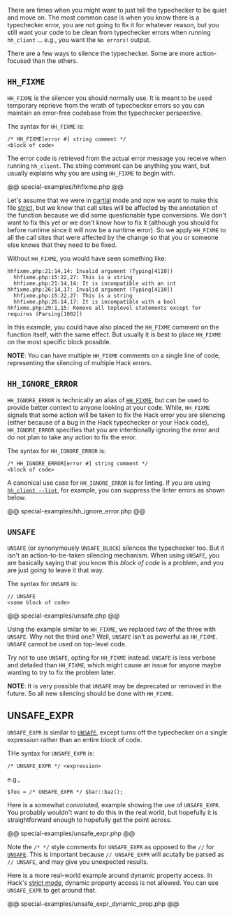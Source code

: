 There are times when you might want to just tell the typechecker to be quiet and move on. The most common case is when you know there is a typechecker error, you are not going to fix it for whatever reason, but you still want your code to be clean from typechecker errors when running `hh_client` ... e.g., you want the `No errors!` output.

There are a few ways to silence the typechecker. Some are more action-focused than the others.

## `HH_FIXME`

`HH_FIXME` is the silencer you should normally use. It is meant to be used temporary reprieve from the wrath of typechecker errors so you can maintain an error-free codebase from the typechecker perspective.

The syntax for `HH_FIXME` is:

```
/* HH_FIXME[error #] string comment */
<block of code>
```

The error code is retrieved from the actual error message you receive when running `hh_client`. The string comment can be anything you want, but usually explains why you are using `HH_FIXME` to begin with.

@@ special-examples/hhfixme.php @@

Let's assume that we were in [partial](./modes.md#partial) mode and now we want to make this file [strict](./modes.md#strict), but we know that call sites will be affected by the annotation of the function because we did some questionable type conversions. We don't want to fix this yet or we don't know how to fix it (although you should fix before runtime since it will now be a runtime error). So we apply `HH_FIXME` to all the call sites that were affected by the change so that you or someone else knows that they need to be fixed.

Without `HH_FIXME`, you would have seen something like:

```
hhfixme.php:21:14,14: Invalid argument (Typing[4110])
  hhfixme.php:15:22,27: This is a string
  hhfixme.php:21:14,14: It is incompatible with an int
hhfixme.php:26:14,17: Invalid argument (Typing[4110])
  hhfixme.php:15:22,27: This is a string
  hhfixme.php:26:14,17: It is incompatible with a bool
hhfixme.php:29:1,15: Remove all toplevel statements except for requires (Parsing[1002])
```

In this example, you could have also placed the `HH_FIXME` comment on the function itself, with the same effect. But usually it is best to place `HH_FIXME` on the most specific block possible.

**NOTE**: You can have multiple `HH_FIXME` comments on a single line of code, representing the silencing of multiple Hack errors.

## `HH_IGNORE_ERROR`

`HH_IGNORE_ERROR` is technically an alias of [`HH_FIXME`](#hh_fixme), but can be used to provide better context to anyone looking at your code. While, `HH_FIXME` signals that some action will be taken to fix the Hack error you are silencing (either because of a bug in the Hack typechecker or your Hack code), `HH_IGNORE_ERROR` specifies that you are intentionally ignoring the error and do not plan to take any action to fix the error.

The syntax for `HH_IGNORE_ERROR` is:

```
/* HH_IGNORE_ERROR[error #] string comment */
<block of code>
```

A canonical use case for `HH_IGNORE_ERROR` is for linting. If you are using [`hh_client --lint`](/hack/typechecker/options#--lint), for example, you can suppress the linter errors as shown below.

@@ special-examples/hh_ignore_error.php @@

## `UNSAFE`

`UNSAFE` (or synonymously `UNSAFE_BLOCK`) silences the typechecker too. But it isn't an action-to-be-taken silencing mechanism. When using `UNSAFE`, you are basically saying that you know this *block of code* is a problem, and you are just going to leave it that way.

The syntax for `UNSAFE` is:

```
// UNSAFE
<some block of code>
```

@@ special-examples/unsafe.php @@

Using the example similar to `HH_FIXME`, we replaced two of the three with `UNSAFE`. Why not the third one? Well, `UNSAFE` isn't as powerful as `HH_FIXME`. `UNSAFE` cannot be used on top-level code.

Try not to use `UNSAFE`, opting for `HH_FIXME` instead. `UNSAFE` is less verbose and detailed than `HH_FIXME`, which might cause an issue for anyone maybe wanting to try to fix the problem later.

**NOTE**: It is very possible that `UNSAFE` may be deprecated or removed in the future. So all new silencing should be done with `HH_FIXME`.

## UNSAFE_EXPR

`UNSAFE_EXPR` is similar to [`UNSAFE`](#unsafe), except turns off the typechecker on a single expression rather than an entire block of code.

THe syntax for `UNSAFE_EXPR` is:

```
/* UNSAFE_EXPR */ <expression>
```

e.g.,

```
$foo = /* UNSAFE_EXPR */ $bar::baz();
```

Here is a somewhat convoluted, example showing the use of `UNSAFE_EXPR`. You probably wouldn't want to do this in the real world, but hopefully it is straightforward enough to hopefully get the point across.

@@ special-examples/unsafe_expr.php @@

Note the `/* */` style comments for `UNSAFE_EXPR` as opposed to the `//` for [`UNSAFE`](#unsafe). This is important because `// UNSAFE_EXPR` will acutally be parsed as `// UNSAFE`, and may give you unexpected results.

Here is a more real-world example around dynamic property access. In Hack's [strict mode](/hack/typechecker/modes#strict-mode), dynamic property access is not allowed. You can use `UNSAFE_EXPR` to get around that.

@@ special-examples/unsafe_expr_dynamic_prop.php @@
